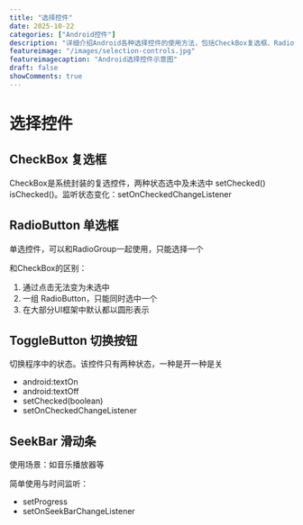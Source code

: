 ```yaml
---
title: "选择控件"
date: 2025-10-22
categories: ["Android控件"]
description: "详细介绍Android各种选择控件的使用方法，包括CheckBox复选框、RadioButton单选框、ToggleButton切换按钮和SeekBar滑动条"
featureimage: "/images/selection-controls.jpg"
featureimagecaption: "Android选择控件示意图"
draft: false
showComments: true
---
```


# 选择控件

## CheckBox 复选框

CheckBox是系统封装的复选控件，两种状态选中及未选中 setChecked() isChecked()。监听状态变化：setOnCheckedChangeListener

## RadioButton 单选框

单选控件，可以和RadioGroup一起使用，只能选择一个

和CheckBox的区别：
1. 通过点击无法变为未选中
2. 一组 RadioButton，只能同时选中一个
3. 在大部分UI框架中默认都以圆形表示

## ToggleButton 切换按钮

切换程序中的状态。该控件只有两种状态，一种是开一种是关

- android:textOn
- android:textOff
- setChecked(boolean)
- setOnCheckedChangeListener

## SeekBar 滑动条

使用场景：如音乐播放器等

简单使用与时间监听：
- setProgress
- setOnSeekBarChangeListener
